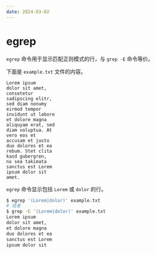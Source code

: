 ```yaml
---
date: 2024-03-02
---
```


# egrep

`egrep` 命令用于显示匹配正则模式的行，与 `grep -E` 命令等价。

下面是 `example.txt` 文件的内容。

```text
Lorem ipsum
dolor sit amet,
consetetur
sadipscing elitr,
sed diam nonumy
eirmod tempor
invidunt ut labore
et dolore magna
aliquyam erat, sed
diam voluptua. At
vero eos et
accusam et justo
duo dolores et ea
rebum. Stet clita
kasd gubergren,
no sea takimata
sanctus est Lorem
ipsum dolor sit
amet.
```

`egrep` 命令显示包括 `Lorem` 或 `dolor` 的行。

```bash
$ egrep '(Lorem|dolor)' example.txt
# 或者
$ grep -E '(Lorem|dolor)' example.txt
Lorem ipsum
dolor sit amet,
et dolore magna
duo dolores et ea
sanctus est Lorem
ipsum dolor sit
```
